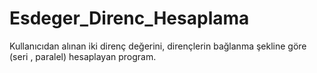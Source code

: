 # Esdeger_Direnc_Hesaplama
Kullanıcıdan alınan iki direnç değerini, dirençlerin bağlanma şekline göre (seri , paralel) hesaplayan program.
